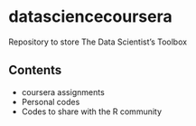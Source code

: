# datasciencecoursera
Repository to store The Data Scientist’s Toolbox

## Contents
* coursera assignments
* Personal codes
* Codes to share with the R community

